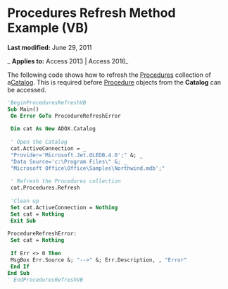 
# Procedures Refresh Method Example (VB)

 **Last modified:** June 29, 2011

 _ **Applies to:** Access 2013 | Access 2016_

The following code shows how to refresh the [Procedures](e1ca53ad-1213-b514-e015-e18c2ab15e23.md) collection of a[Catalog](d9e8d94b-9161-3eb6-abaf-00d1244d1f2d.md). This is required before [Procedure](d5fcf0fe-f59f-e114-dc11-515f11c2a2c1.md) objects from the **Catalog** can be accessed.




```vb
'BeginProceduresRefreshVB 
Sub Main() 
 On Error GoTo ProcedureRefreshError 
 
 Dim cat As New ADOX.Catalog 
 
 ' Open the Catalog 
 cat.ActiveConnection = _ 
 "Provider='Microsoft.Jet.OLEDB.4.0';" &; _ 
 "Data Source='c:\Program Files\" &; _ 
 "Microsoft Office\Office\Samples\Northwind.mdb';" 
 
 ' Refresh the Procedures collection 
 cat.Procedures.Refresh 
 
 'Clean up 
 Set cat.ActiveConnection = Nothing 
 Set cat = Nothing 
 Exit Sub 
 
ProcedureRefreshError: 
 Set cat = Nothing 
 
 If Err <> 0 Then 
 MsgBox Err.Source &; "-->" &; Err.Description, , "Error" 
 End If 
End Sub 
' EndProceduresRefreshVB 

```

